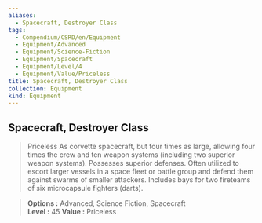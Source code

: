 ```yaml
---
aliases:
  - Spacecraft, Destroyer Class
tags:
  - Compendium/CSRD/en/Equipment
  - Equipment/Advanced
  - Equipment/Science-Fiction
  - Equipment/Spacecraft
  - Equipment/Level/4
  - Equipment/Value/Priceless
title: Spacecraft, Destroyer Class
collection: Equipment
kind: Equipment
---
```

## Spacecraft, Destroyer Class
  
>Priceless As corvette spacecraft, but four times as large, allowing four times the crew and ten weapon systems (including two superior weapon systems). Possesses superior defenses. Often utilized to escort larger vessels in a space fleet or battle group and defend them against swarms of smaller attackers. Includes bays for two fireteams of six microcapsule fighters (darts). 

> **Options :** Advanced, Science Fiction, Spacecraft  
> **Level :** 45 
> **Value :** Priceless